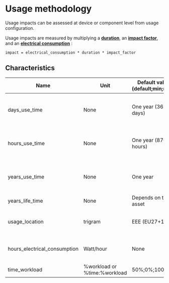 # Usage methodology

Usage impacts can be assessed at device or component level from usage configuration. 

Usage impacts are measured by multiplying a **[duration](duration.md)**, an **[impact factor](elec_factors.md)**, and an **[electrical consumption](elec_conso.md)** :

```impact = electrical_consumption * duration * impact_factor```

## Characteristics

| Name                         | Unit                         | Default value (default;min;max) | Description                                  | Example |
|------------------------------|------------------------------|---------------------------------|----------------------------------------------|---------|
| days_use_time                | None                         | One year (365 days)             | Number of days considered in the evaluation  | 2       |
| hours_use_time               | None                         | One year (8760 hours)           | Number of hours considered in the evaluation | 2       |
| years_use_time               | None                         | One year                        | Number of years considered in the evaluation | 2       |
| years_life_time              | None                         | Depends on the asset            | Lifespan of the element                      | 4       |
| usage_location               | trigram                      | EEE (EU27+1)                    | See [available country codes](countries.md)  | FRA     |
| hours_electrical_consumption | Watt/hour                    | None                            | Average electrical consumption per hour      | 120     |
| time_workload                | %workload or %time:%workload | 50%;0%;100%                     | See usage                                    | ..      |
